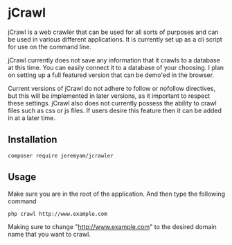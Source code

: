 # jCrawl
jCrawl is a web crawler that can be used for all sorts of purposes and can be used in various different applications. It is currently set up as a cli script for use on the command line. 

jCrawl currently does not save any information that it crawls to a database at this time. You can easily connect it to a database of your choosing. I plan on setting up a full featured version that can be demo'ed in the browser.

Current versions of jCrawl do not adhere to follow or nofollow directives, but this will be implemented in later versions, as it important to respect these settings. jCrawl also does not currently possess the ability to crawl files such as css or js files. If users desire this feature then it can be added in at a later time.



## Installation

```
composer require jeremyam/jcrawler
```

## Usage
Make sure you are in the root of the application. And then type the following command

```
php crawl http://www.example.com
```

Making sure to change "http://www.example.com" to the desired domain name that you want to crawl.